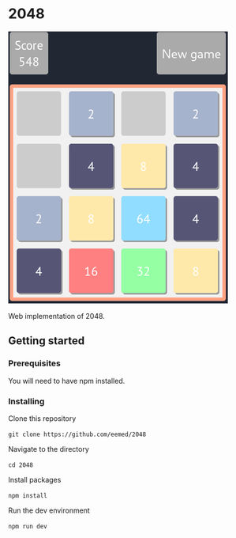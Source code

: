 # 2048

![Screenshot](screenshots/screenshot.png)

Web implementation of 2048.

## Getting started

### Prerequisites

You will need to have npm installed.

### Installing

Clone this repository

```git clone https://github.com/eemed/2048```

Navigate to the directory

```cd 2048```

Install packages

```npm install```

Run the dev environment

```npm run dev```

